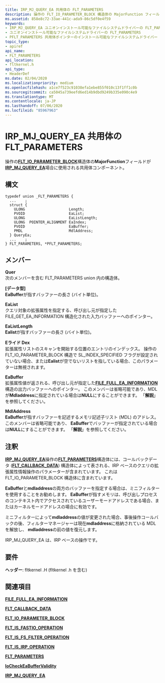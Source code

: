 ```yaml
---
title: IRP_MJ_QUERY_EA 共用体の FLT_PARAMETERS
description: 操作の FLT_IO_PARAMETER_BLOCK 構造体の MajorFunction フィールドが IRP_MJ_QUERY_EA 場合に使用される共用体コンポーネント。
ms.assetid: 858e8c72-33ae-441c-ada9-86c5df0e4f59
keywords:
- IRP_MJ_QUERY_EA ユニオンインストール可能なファイルシステムドライバーの FLT_PARAMETERS
- ユニオンインストール可能なファイルシステムドライバーの FLT_PARAMETERS
- PFLT_PARAMETERS 共用体ポインターのインストール可能なファイルシステムドライバー
topic_type:
- apiref
api_name:
- FLT_PARAMETERS
api_location:
- fltkernel.h
api_type:
- HeaderDef
ms.date: 02/04/2020
ms.localizationpriority: medium
ms.openlocfilehash: a1ce7f523c91038efa1ebe855f010c13f1ff1c0b
ms.sourcegitcommit: ca5045a739eefd6ed14b9dbd9249b335e090c4e9
ms.translationtype: MT
ms.contentlocale: ja-JP
ms.lasthandoff: 07/06/2020
ms.locfileid: "85967963"
---
```

# <a name="flt_parameters-for-irp_mj_query_ea-union"></a>IRP_MJ_QUERY_EA 共用体の FLT_PARAMETERS

操作の[**FLT_IO_PARAMETER_BLOCK**](https://docs.microsoft.com/windows-hardware/drivers/ddi/fltkernel/ns-fltkernel-_flt_io_parameter_block)構造体の**MajorFunction**フィールドが[**IRP_MJ_QUERY_EA**](irp-mj-query-ea.md)場合に使用される共用体コンポーネント。

## <a name="syntax"></a>構文

```ManagedCPlusPlus
typedef union _FLT_PARAMETERS {
  ...    ;
  struct {
    ULONG                    Length;
    PVOID                    EaList;
    ULONG                    EaListLength;
    ULONG  POINTER_ALIGNMENT EaIndex;
    PVOID                    EaBuffer;
    PMDL                     MdlAddress;
  } QueryEa;
  ...    ;
} FLT_PARAMETERS, *PFLT_PARAMETERS;
```

## <a name="members"></a>メンバー

**Quer**  
次のメンバーを含む FLT_PARAMETERS union 内の構造体。

**[データ型]**  
**EaBuffer**が指すバッファーの長さ (バイト単位)。

**EaList**  
クエリ対象の拡張属性を指定する、呼び出し元が指定した FILE_GET_EA_INFORMATION 構造化された入力バッファーへのポインター。

**EaListLength**  
**Ealist**が指すバッファーの長さ (バイト単位)。

**Eライド Dex**  
拡張属性リストのスキャンを開始する位置のエントリのインデックス。 操作の FLT_IO_PARAMETER_BLOCK 構造で SL_INDEX_SPECIFIED フラグが設定されていない場合、または**Ealist**が空でないリストを指している場合、このパラメーターは無視されます。

**EaBuffer**  
拡張属性値が返される、呼び出し元が指定した[**FILE_FULL_EA_INFORMATION**](https://docs.microsoft.com/windows-hardware/drivers/ddi/wdm/ns-wdm-_file_full_ea_information)構造の出力バッファーへのポインター。 このメンバーは省略可能であり、MDL が**Mdladdress**に指定されている場合は**NULL**にすることができます。 「**解説**」を参照してください。

**MdlAddress**  
**EaBuffer**が指すバッファーを記述するメモリ記述子リスト (MDL) のアドレス。 このメンバーは省略可能であり、 **EaBuffer**でバッファーが指定されている場合は**NULL**にすることができます。 「**解説**」を参照してください。

## <a name="remarks"></a>注釈

[**IRP_MJ_QUERY_EA**](irp-mj-query-ea.md)操作の[**FLT_PARAMETERS**](https://docs.microsoft.com/windows-hardware/drivers/ddi/fltkernel/ns-fltkernel-_flt_parameters)構造体には、コールバックデータ ([**FLT_CALLBACK_DATA**](https://docs.microsoft.com/windows-hardware/drivers/ddi/fltkernel/ns-fltkernel-_flt_callback_data)) 構造体によって表される、IRP ベースのクエリの拡張属性情報操作のパラメーターが含まれています。 これは FLT_IO_PARAMETER_BLOCK 構造体に含まれています。

**EaBuffer**と**mdladdress**の両方のバッファーを指定する場合は、ミニフィルターを使用することをお勧めします。 **EaBuffer**が指すメモリは、呼び出しプロセスのコンテキスト内でアクセスされているユーザーモードアドレスである場合、またはカーネルモードアドレスの場合に有効です。

ミニフィルターによって**mdladdress**の値が変更された場合、事後操作コールバックの後、フィルターマネージャーは現在**mdladdress**に格納されている MDL を解放し、 **mdladdress**の前の値を復元します。

IRP_MJ_QUERY_EA は、IRP ベースの操作です。

## <a name="requirements"></a>要件

**ヘッダー**: fltkernel .H (fltkernel .h を含む)


## <a name="see-also"></a>関連項目

[**FILE_FULL_EA_INFORMATION**](https://docs.microsoft.com/windows-hardware/drivers/ddi/wdm/ns-wdm-_file_full_ea_information)

[**FLT_CALLBACK_DATA**](https://docs.microsoft.com/windows-hardware/drivers/ddi/fltkernel/ns-fltkernel-_flt_callback_data)

[**FLT_IO_PARAMETER_BLOCK**](https://docs.microsoft.com/windows-hardware/drivers/ddi/fltkernel/ns-fltkernel-_flt_io_parameter_block)

[**FLT_IS_FASTIO_OPERATION**](https://docs.microsoft.com/windows-hardware/drivers/ddi/index)

[**FLT_IS_FS_FILTER_OPERATION**](https://docs.microsoft.com/previous-versions/ff544648(v=vs.85))

[**FLT_IS_IRP_OPERATION**](https://docs.microsoft.com/previous-versions/ff544654(v=vs.85))

[**FLT_PARAMETERS**](https://docs.microsoft.com/windows-hardware/drivers/ddi/fltkernel/ns-fltkernel-_flt_parameters)

[**IoCheckEaBufferValidity**](https://docs.microsoft.com/windows-hardware/drivers/ddi/ntifs/nf-ntifs-iocheckeabuffervalidity)

[**IRP_MJ_QUERY_EA**](irp-mj-query-ea.md)
